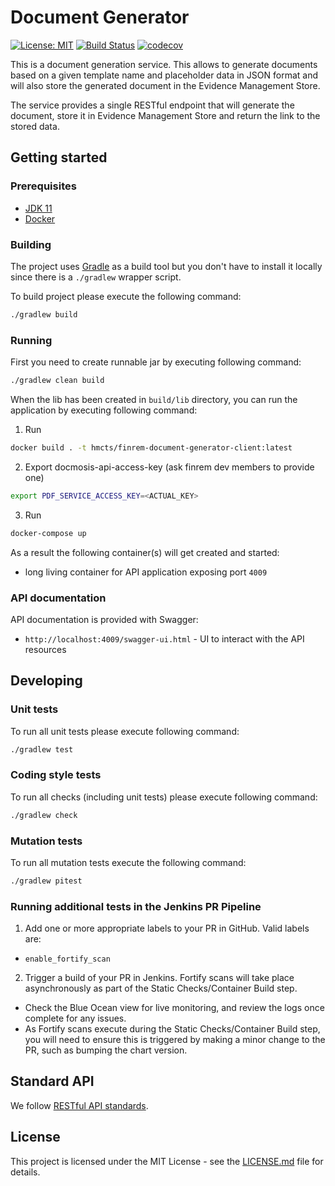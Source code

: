 # Document Generator

[![License: MIT](https://img.shields.io/badge/License-MIT-yellow.svg)](https://opensource.org/licenses/MIT)
[![Build Status](https://travis-ci.org/hmcts/finrem-document-generator-client.svg?branch=master)](https://travis-ci.org/hmcts/finrem-document-generator-client)
[![codecov](https://codecov.io/gh/hmcts/finrem-document-generator-client/branch/master/graph/badge.svg)](https://codecov.io/gh/hmcts/finrem-document-generator-client)

This is a document generation service. This allows to generate documents based on a
given template name and placeholder data in JSON format and will also store the generated document in the
Evidence Management Store.

The service provides a single RESTful endpoint that will generate the document, store it in Evidence Management
Store and return the link to the stored data.

## Getting started

### Prerequisites

- [JDK 11](https://www.oracle.com/java)
- [Docker](https://www.docker.com)

### Building

The project uses [Gradle](https://gradle.org) as a build tool but you don't have to install it locally since there is a
`./gradlew` wrapper script.

To build project please execute the following command:

```bash
./gradlew build
```

### Running

First you need to create runnable jar by executing following command:

```bash
./gradlew clean build
```

When the lib has been created in `build/lib` directory,
you can run the application by executing following command:

1) Run
```bash
docker build . -t hmcts/finrem-document-generator-client:latest
```

2) Export docmosis-api-access-key (ask finrem dev members to provide one)
```bash
export PDF_SERVICE_ACCESS_KEY=<ACTUAL_KEY>
```
3) Run
```bash
docker-compose up
```

As a result the following container(s) will get created and started:
 - long living container for API application exposing port `4009`

### API documentation

API documentation is provided with Swagger:
 - `http://localhost:4009/swagger-ui.html` - UI to interact with the API resources

## Developing

### Unit tests

To run all unit tests please execute following command:

```bash
./gradlew test
```

### Coding style tests

To run all checks (including unit tests) please execute following command:

```bash
./gradlew check
```

### Mutation tests

To run all mutation tests execute the following command:

```bash
./gradlew pitest
```

### Running additional tests in the Jenkins PR Pipeline

1. Add one or more appropriate labels to your PR in GitHub. Valid labels are:

- ```enable_fortify_scan```

2. Trigger a build of your PR in Jenkins.  Fortify scans will take place asynchronously as part of the Static Checks/Container Build step.
- Check the Blue Ocean view for live monitoring, and review the logs once complete for any issues.
- As Fortify scans execute during the Static Checks/Container Build step, you will need to ensure this is triggered by making a minor change to the PR, such as bumping the chart version.

## Standard API

We follow [RESTful API standards](https://hmcts.github.io/restful-api-standards/).

## License

This project is licensed under the MIT License - see the [LICENSE.md](LICENSE.md) file for details.
